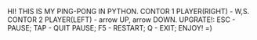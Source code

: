 HI! THIS IS MY PING-PONG IN PYTHON.
CONTOR 1 PLAYER(RIGHT) - W,S.
CONTOR 2 PLAYER(LEFT) - arrow UP, arrow DOWN.
UPGRATE!:
ESC - PAUSE;
TAP - QUIT PAUSE;
F5 - RESTART;
Q - EXIT;
ENJOY! 
=)
